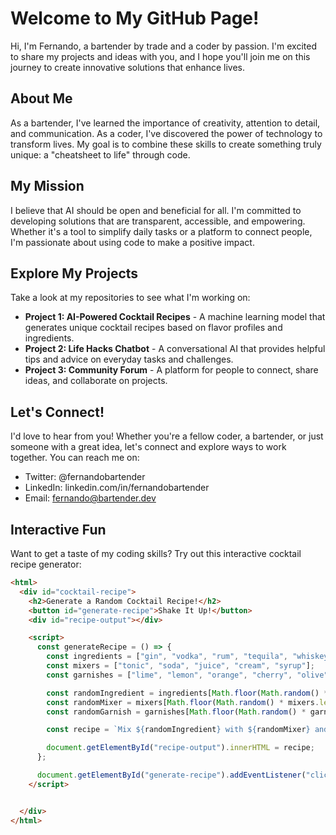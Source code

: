 # Welcome to My GitHub Page!

Hi, I'm Fernando, a bartender by trade and a coder by passion. I'm excited to share my projects and ideas with you, and I hope you'll join me on this journey to create innovative solutions that enhance lives.

## About Me

As a bartender, I've learned the importance of creativity, attention to detail, and communication. As a coder, I've discovered the power of technology to transform lives. My goal is to combine these skills to create something truly unique: a "cheatsheet to life" through code.

## My Mission

I believe that AI should be open and beneficial for all. I'm committed to developing solutions that are transparent, accessible, and empowering. Whether it's a tool to simplify daily tasks or a platform to connect people, I'm passionate about using code to make a positive impact.

## Explore My Projects

Take a look at my repositories to see what I'm working on:

* **Project 1: AI-Powered Cocktail Recipes** - A machine learning model that generates unique cocktail recipes based on flavor profiles and ingredients.
* **Project 2: Life Hacks Chatbot** - A conversational AI that provides helpful tips and advice on everyday tasks and challenges.
* **Project 3: Community Forum** - A platform for people to connect, share ideas, and collaborate on projects.

## Let's Connect!

I'd love to hear from you! Whether you're a fellow coder, a bartender, or just someone with a great idea, let's connect and explore ways to work together. You can reach me on:

* Twitter: @fernandobartender
* LinkedIn: linkedin.com/in/fernandobartender
* Email: fernando@bartender.dev

## Interactive Fun

Want to get a taste of my coding skills? Try out this interactive cocktail recipe generator:

```html
<html>
  <div id="cocktail-recipe">
    <h2>Generate a Random Cocktail Recipe!</h2>
    <button id="generate-recipe">Shake It Up!</button>
    <div id="recipe-output"></div>

    <script>
      const generateRecipe = () => {
        const ingredients = ["gin", "vodka", "rum", "tequila", "whiskey"];
        const mixers = ["tonic", "soda", "juice", "cream", "syrup"];
        const garnishes = ["lime", "lemon", "orange", "cherry", "olive"];

        const randomIngredient = ingredients[Math.floor(Math.random() * ingredients.length)];
        const randomMixer = mixers[Math.floor(Math.random() * mixers.length)];
        const randomGarnish = garnishes[Math.floor(Math.random() * garnishes.length)];

        const recipe = `Mix ${randomIngredient} with ${randomMixer} and garnish with ${randomGarnish}!`;

        document.getElementById("recipe-output").innerHTML = recipe;
      };

      document.getElementById("generate-recipe").addEventListener("click", generateRecipe);
    </script>


  </div>
</html>
